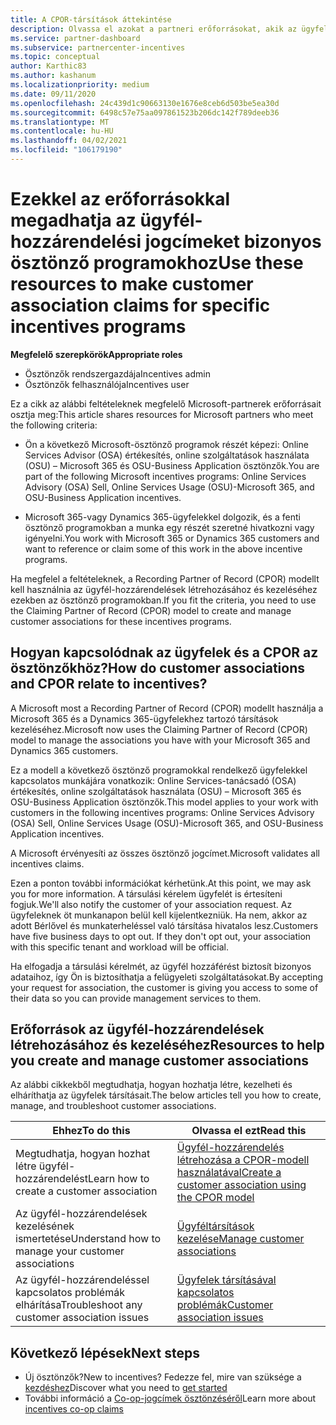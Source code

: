 ```yaml
---
title: A CPOR-társítások áttekintése
description: Olvassa el azokat a partneri erőforrásokat, akik az ügyfeleket a Recording (CPOR) modell igénylési partnerével kívánják hozzárendelni bizonyos ösztönző programokhoz.
ms.service: partner-dashboard
ms.subservice: partnercenter-incentives
ms.topic: conceptual
author: Karthic83
ms.author: kashanum
ms.localizationpriority: medium
ms.date: 09/11/2020
ms.openlocfilehash: 24c439d1c90663130e1676e8ceb6d503be5ea30d
ms.sourcegitcommit: 6498c57e75aa097861523b206dc142f789deeb36
ms.translationtype: MT
ms.contentlocale: hu-HU
ms.lasthandoff: 04/02/2021
ms.locfileid: "106179190"
---
```

# <a name="use-these-resources-to-make-customer-association-claims-for-specific-incentives-programs"></a><span data-ttu-id="33bcc-103">Ezekkel az erőforrásokkal megadhatja az ügyfél-hozzárendelési jogcímeket bizonyos ösztönző programokhoz</span><span class="sxs-lookup"><span data-stu-id="33bcc-103">Use these resources to make customer association claims for specific incentives programs</span></span>

<span data-ttu-id="33bcc-104">**Megfelelő szerepkörök**</span><span class="sxs-lookup"><span data-stu-id="33bcc-104">**Appropriate roles**</span></span>

- <span data-ttu-id="33bcc-105">Ösztönzők rendszergazdája</span><span class="sxs-lookup"><span data-stu-id="33bcc-105">Incentives admin</span></span>
- <span data-ttu-id="33bcc-106">Ösztönzők felhasználója</span><span class="sxs-lookup"><span data-stu-id="33bcc-106">Incentives user</span></span>

<span data-ttu-id="33bcc-107">Ez a cikk az alábbi feltételeknek megfelelő Microsoft-partnerek erőforrásait osztja meg:</span><span class="sxs-lookup"><span data-stu-id="33bcc-107">This article shares resources for Microsoft partners who meet the following criteria:</span></span>

- <span data-ttu-id="33bcc-108">Ön a következő Microsoft-ösztönző programok részét képezi: Online Services Advisor (OSA) értékesítés, online szolgáltatások használata (OSU) – Microsoft 365 és OSU-Business Application ösztönzők.</span><span class="sxs-lookup"><span data-stu-id="33bcc-108">You are part of the following Microsoft incentives programs: Online Services Advisory (OSA) Sell, Online Services Usage (OSU)-Microsoft 365, and OSU-Business Application incentives.</span></span>

- <span data-ttu-id="33bcc-109">Microsoft 365-vagy Dynamics 365-ügyfelekkel dolgozik, és a fenti ösztönző programokban a munka egy részét szeretné hivatkozni vagy igényelni.</span><span class="sxs-lookup"><span data-stu-id="33bcc-109">You work with Microsoft 365 or Dynamics 365 customers and want to reference or claim some of this work in the above incentive programs.</span></span>

<span data-ttu-id="33bcc-110">Ha megfelel a feltételeknek, a Recording Partner of Record (CPOR) modellt kell használnia az ügyfél-hozzárendelések létrehozásához és kezeléséhez ezekben az ösztönző programokban.</span><span class="sxs-lookup"><span data-stu-id="33bcc-110">If you fit the criteria, you need to use the Claiming Partner of Record (CPOR) model to create and manage customer associations for these incentives programs.</span></span>
 
## <a name="how-do-customer-associations-and-cpor-relate-to-incentives"></a><span data-ttu-id="33bcc-111">Hogyan kapcsolódnak az ügyfelek és a CPOR az ösztönzőkhöz?</span><span class="sxs-lookup"><span data-stu-id="33bcc-111">How do customer associations and CPOR relate to incentives?</span></span>

<span data-ttu-id="33bcc-112">A Microsoft most a Recording Partner of Record (CPOR) modellt használja a Microsoft 365 és a Dynamics 365-ügyfelekhez tartozó társítások kezeléséhez.</span><span class="sxs-lookup"><span data-stu-id="33bcc-112">Microsoft now uses the Claiming Partner of Record (CPOR) model to manage the associations you have with your Microsoft 365 and Dynamics 365 customers.</span></span>

<span data-ttu-id="33bcc-113">Ez a modell a következő ösztönző programokkal rendelkező ügyfelekkel kapcsolatos munkájára vonatkozik: Online Services-tanácsadó (OSA) értékesítés, online szolgáltatások használata (OSU) – Microsoft 365 és OSU-Business Application ösztönzők.</span><span class="sxs-lookup"><span data-stu-id="33bcc-113">This model applies to your work with customers in the following incentives programs: Online Services Advisory (OSA) Sell, Online Services Usage (OSU)-Microsoft 365, and OSU-Business Application incentives.</span></span>

<span data-ttu-id="33bcc-114">A Microsoft érvényesíti az összes ösztönző jogcímet.</span><span class="sxs-lookup"><span data-stu-id="33bcc-114">Microsoft validates all incentives claims.</span></span>

<span data-ttu-id="33bcc-115">Ezen a ponton további információkat kérhetünk.</span><span class="sxs-lookup"><span data-stu-id="33bcc-115">At this point, we may ask you for more information.</span></span> <span data-ttu-id="33bcc-116">A társulási kérelem ügyfelét is értesíteni fogjuk.</span><span class="sxs-lookup"><span data-stu-id="33bcc-116">We'll also notify the customer of your association request.</span></span> <span data-ttu-id="33bcc-117">Az ügyfeleknek öt munkanapon belül kell kijelentkezniük. Ha nem, akkor az adott Bérlővel és munkaterheléssel való társítása hivatalos lesz.</span><span class="sxs-lookup"><span data-stu-id="33bcc-117">Customers have five business days to opt out. If they don't opt out, your association with this specific tenant and workload will be official.</span></span>

<span data-ttu-id="33bcc-118">Ha elfogadja a társulási kérelmét, az ügyfél hozzáférést biztosít bizonyos adataihoz, így Ön is biztosíthatja a felügyeleti szolgáltatásokat.</span><span class="sxs-lookup"><span data-stu-id="33bcc-118">By accepting your request for association, the customer is giving you access to some of their data so you can provide management services to them.</span></span> 

## <a name="resources-to-help-you-create-and-manage-customer-associations"></a><span data-ttu-id="33bcc-119">Erőforrások az ügyfél-hozzárendelések létrehozásához és kezeléséhez</span><span class="sxs-lookup"><span data-stu-id="33bcc-119">Resources to help you create and manage customer associations</span></span>

<span data-ttu-id="33bcc-120">Az alábbi cikkekből megtudhatja, hogyan hozhatja létre, kezelheti és elháríthatja az ügyfelek társításait.</span><span class="sxs-lookup"><span data-stu-id="33bcc-120">The below articles tell you how to create, manage, and troubleshoot customer associations.</span></span>

|  <span data-ttu-id="33bcc-121">**Ehhez**</span><span class="sxs-lookup"><span data-stu-id="33bcc-121">**To do this**</span></span>  |  <span data-ttu-id="33bcc-122">**Olvassa el ezt**</span><span class="sxs-lookup"><span data-stu-id="33bcc-122">**Read this**</span></span>  |
|--------------|-----------|
| <span data-ttu-id="33bcc-123">Megtudhatja, hogyan hozhat létre ügyfél-hozzárendelést</span><span class="sxs-lookup"><span data-stu-id="33bcc-123">Learn how to create a customer association</span></span>  | [<span data-ttu-id="33bcc-124">Ügyfél-hozzárendelés létrehozása a CPOR-modell használatával</span><span class="sxs-lookup"><span data-stu-id="33bcc-124">Create a customer association using the CPOR model</span></span>](submit-osa-claim.md)  |
|<span data-ttu-id="33bcc-125">Az ügyfél-hozzárendelések kezelésének ismertetése</span><span class="sxs-lookup"><span data-stu-id="33bcc-125">Understand how to manage your customer associations</span></span>  | [<span data-ttu-id="33bcc-126">Ügyféltársítások kezelése</span><span class="sxs-lookup"><span data-stu-id="33bcc-126">Manage customer associations</span></span>](incentives-manage-customer-associations.md)  |
|<span data-ttu-id="33bcc-127">Az ügyfél-hozzárendeléssel kapcsolatos problémák elhárítása</span><span class="sxs-lookup"><span data-stu-id="33bcc-127">Troubleshoot any customer association issues</span></span>  | [<span data-ttu-id="33bcc-128">Ügyfelek társításával kapcsolatos problémák</span><span class="sxs-lookup"><span data-stu-id="33bcc-128">Customer association issues</span></span>](incentives-customer-association-issues.md)  |

## <a name="next-steps"></a><span data-ttu-id="33bcc-129">Következő lépések</span><span class="sxs-lookup"><span data-stu-id="33bcc-129">Next steps</span></span>

- <span data-ttu-id="33bcc-130">Új ösztönzők?</span><span class="sxs-lookup"><span data-stu-id="33bcc-130">New to incentives?</span></span> <span data-ttu-id="33bcc-131">Fedezze fel, mire van szüksége a [kezdéshez](incentives-get-started-intro.md)</span><span class="sxs-lookup"><span data-stu-id="33bcc-131">Discover what you need to [get started](incentives-get-started-intro.md)</span></span>
- <span data-ttu-id="33bcc-132">További információ a [Co-op-jogcímek ösztönzéséről](claims-overview.md)</span><span class="sxs-lookup"><span data-stu-id="33bcc-132">Learn more about [incentives co-op claims](claims-overview.md)</span></span>
